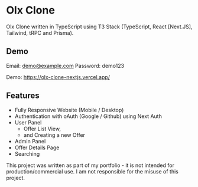 # Olx Clone

Olx Clone written in TypeScript using T3 Stack (TypeScript, React [Next.JS], Tailwind, tRPC and Prisma).

## Demo

Email: demo@example.com
Password: demo123

Demo: https://olx-clone-nextjs.vercel.app/

## Features

- Fully Responsive Website (Mobile / Desktop)
- Authentication with oAuth (Google / Github) using Next Auth
- User Panel
  - Offer List View,
  - and Creating a new Offer
- Admin Panel
- Offer Details Page
- Searching

This project was written as part of my portfolio - it is not intended for production/commercial use. I am not responsible for the misuse of this project.
